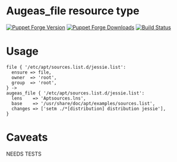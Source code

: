 Augeas_file resource type
=========================

[![Puppet Forge Version](http://img.shields.io/puppetforge/v/camptocamp/augeas_file.svg)](https://forge.puppetlabs.com/camptocamp/augeas_file)
[![Puppet Forge Downloads](http://img.shields.io/puppetforge/dt/camptocamp/augeas_file.svg)](https://forge.puppetlabs.com/camptocamp/augeas_file)
[![Build Status](https://img.shields.io/travis/camptocamp/puppet-augeas_file/master.svg)](https://travis-ci.org/camptocamp/puppet-augeas_file)


# Usage

```puppet
file { '/etc/apt/sources.list.d/jessie.list':
  ensure => file,
  owner  => 'root',
  group  => 'root',
} ->
augeas_file { '/etc/apt/sources.list.d/jessie.list':
  lens    => 'Aptsources.lns',
  base    => '/usr/share/doc/apt/examples/sources.list',
  changes => ['setm ./*[distribution] distribution jessie'],
}
```

# Caveats

NEEDS TESTS
